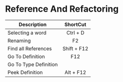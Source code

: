 # Reference And Refactoring

| Description              | ShortCut    |
| ------------------------ | :---------: |
| Selecting a word         | Ctrl + D    |
| Renaming                 | F2          |
| Find all References      | Shift + F12 |
| Go To Definition         | F12         |
| Go To Type Definition    |             |
| Peek Definition          | Alt + F12   |